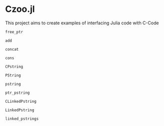 # Czoo.jl

This project aims to create examples of interfacing Julia code with C-Code

```@docs
free_ptr
```

```@docs
add
```

```@docs
concat
```

```@docs
cons
```

```@docs
CPstring
```

```@docs
PString
```

```@docs
pstring
```

```@docs
ptr_pstring
```

```@docs
CLinkedPstring
```

```@docs
LinkedPstring
```

```@docs
linked_pstrings
``` 

